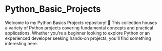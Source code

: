 # Python_Basic_Projects
 Welcome to my Python Basics Projects repository! 🐍 This collection houses a variety of Python projects covering fundamental concepts and practical applications. Whether you're a beginner looking to explore Python or an experienced developer seeking hands-on projects, you'll find something interesting here.
